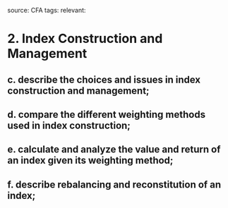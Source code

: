 source: CFA
tags: 
relevant: 

# 2. Index Construction and Management

## c. describe the choices and issues in index construction and management;
## d. compare the different weighting methods used in index construction;
## e. calculate and analyze the value and return of an index given its weighting method;
## f. describe rebalancing and reconstitution of an index;

